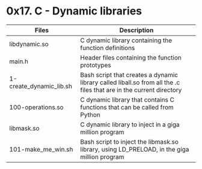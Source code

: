 # 0x17. C - Dynamic libraries

| Files	| Description |
|---|---|
| libdynamic.so |	C dynamic library containing the function definitions |
| main.h |	Header files containing the function prototypes |
| 1-create_dynamic_lib.sh |	Bash script that creates a dynamic library called liball.so from all the .c files that are in the current directory |
| 100-operations.so	| C dynamic library that contains C functions that can be called from Python |
| libmask.so |	C dynamic library to inject in a giga million program |
| 101-make_me_win.sh |	Bash script to inject the libmask.so library, using LD_PRELOAD, in the giga million program |